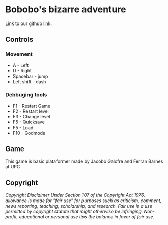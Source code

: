 <h1>Bobobo's bizarre adventure</h1>

<p>Link to our github <a href="https://github.com/sherzock/DevelopmentGame">link</a>.</p>

<h2>Controls</h2>

<h3>Movement</h3>

<ul>
  <li>A - Left</li>
  <li>D - Right</li>
  <li>Spacebar - jump</li>
  <li>Left shift - dash</li>
</ul> 

<h3>Debbuging tools</h3>

<ul>
  <li>F1 - Restart Game</li>
  <li>F2 - Restart level</li>
  <li>F3 - Change level </li>
  <li>F5 - Quicksave</li>
  <li>F5 - Load</li>
  <li>F10 - Godmode</li>
</ul> 

<h2>Game</h2>

This game is basic plataformer made by Jacobo Galofre and Ferran Barnes at UPC 

<h2>Copyright</h2>
<em>Copyright Disclaimer Under Section 107 of the Copyright Act 1976, allowance is made for "fair use" for purposes such as criticism, comment, news reporting, teaching, scholarship, and research. Fair use is a use permitted by copyright statute that might otherwise be infringing. Non-profit, educational or personal use tips the balance in favor of fair use.</em>